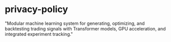# privacy-policy
"Modular machine learning system for generating, optimizing, and backtesting trading signals with Transformer models, GPU acceleration, and integrated experiment tracking."
